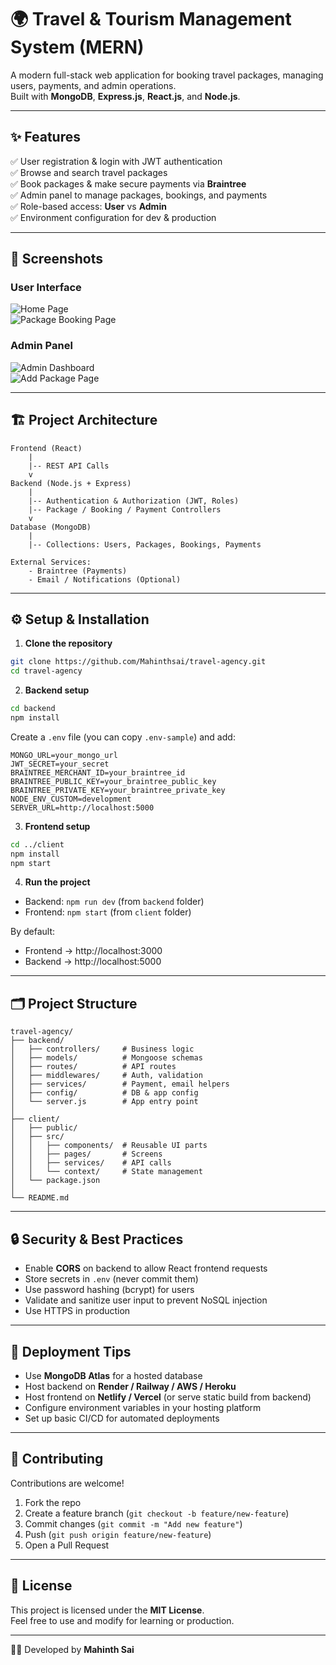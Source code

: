 # 🌍 Travel & Tourism Management System (MERN)

A modern full-stack web application for booking travel packages, managing users, payments, and admin operations.  
Built with **MongoDB**, **Express.js**, **React.js**, and **Node.js**.

---

## ✨ Features

✅ User registration & login with JWT authentication  
✅ Browse and search travel packages  
✅ Book packages & make secure payments via **Braintree**  
✅ Admin panel to manage packages, bookings, and payments  
✅ Role-based access: **User** vs **Admin**  
✅ Environment configuration for dev & production

---

## 📸 Screenshots

### User Interface
![Home Page](https://github.com/user-attachments/assets/c4250b00-19f0-4826-9088-b627b59c1402)  
![Package Booking Page](https://github.com/user-attachments/assets/03c245ca-a30c-41bd-8ece-4a6e2c3160e8)

### Admin Panel
![Admin Dashboard](https://github.com/user-attachments/assets/46994168-d698-4a71-9dcc-157a06fce795)  
![Add Package Page](https://github.com/user-attachments/assets/e4ee24da-2093-4083-b81d-0d0502ac28f5)

---

## 🏗️ Project Architecture

~~~text
Frontend (React)
    |
    |-- REST API Calls
    v
Backend (Node.js + Express)
    |
    |-- Authentication & Authorization (JWT, Roles)
    |-- Package / Booking / Payment Controllers
    v
Database (MongoDB)
    |
    |-- Collections: Users, Packages, Bookings, Payments

External Services:
    - Braintree (Payments)
    - Email / Notifications (Optional)
~~~

---

## ⚙️ Setup & Installation

1. **Clone the repository**

~~~bash
git clone https://github.com/Mahinthsai/travel-agency.git
cd travel-agency
~~~

2. **Backend setup**

~~~bash
cd backend
npm install
~~~

Create a `.env` file (you can copy `.env-sample`) and add:

~~~env
MONGO_URL=your_mongo_url
JWT_SECRET=your_secret
BRAINTREE_MERCHANT_ID=your_braintree_id
BRAINTREE_PUBLIC_KEY=your_braintree_public_key
BRAINTREE_PRIVATE_KEY=your_braintree_private_key
NODE_ENV_CUSTOM=development
SERVER_URL=http://localhost:5000
~~~

3. **Frontend setup**

~~~bash
cd ../client
npm install
npm start
~~~

4. **Run the project**

- Backend: `npm run dev` (from `backend` folder)  
- Frontend: `npm start` (from `client` folder)

By default:  
- Frontend → http://localhost:3000  
- Backend → http://localhost:5000

---

## 🗂️ Project Structure

~~~text
travel-agency/
├── backend/
│   ├── controllers/     # Business logic
│   ├── models/          # Mongoose schemas
│   ├── routes/          # API routes
│   ├── middlewares/     # Auth, validation
│   ├── services/        # Payment, email helpers
│   ├── config/          # DB & app config
│   └── server.js        # App entry point
│
├── client/
│   ├── public/
│   ├── src/
│   │   ├── components/  # Reusable UI parts
│   │   ├── pages/       # Screens
│   │   ├── services/    # API calls
│   │   └── context/     # State management
│   └── package.json
│
└── README.md
~~~

---

## 🔒 Security & Best Practices

- Enable **CORS** on backend to allow React frontend requests  
- Store secrets in `.env` (never commit them)  
- Use password hashing (bcrypt) for users  
- Validate and sanitize user input to prevent NoSQL injection  
- Use HTTPS in production

---

## 🚀 Deployment Tips

- Use **MongoDB Atlas** for a hosted database  
- Host backend on **Render / Railway / AWS / Heroku**  
- Host frontend on **Netlify / Vercel** (or serve static build from backend)  
- Configure environment variables in your hosting platform  
- Set up basic CI/CD for automated deployments

---

## 🤝 Contributing

Contributions are welcome!

1. Fork the repo  
2. Create a feature branch (`git checkout -b feature/new-feature`)  
3. Commit changes (`git commit -m "Add new feature"`)  
4. Push (`git push origin feature/new-feature`)  
5. Open a Pull Request

---

## 📜 License

This project is licensed under the **MIT License**.  
Feel free to use and modify for learning or production.

---

👨‍💻 Developed by **Mahinth Sai**
